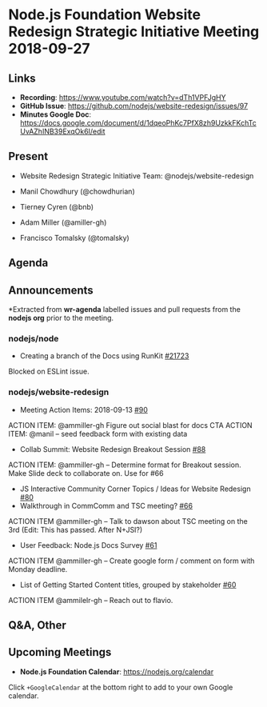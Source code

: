 # Node.js Foundation Website Redesign Strategic Initiative Meeting 2018-09-27

## Links

* **Recording**: https://www.youtube.com/watch?v=dTh1VPFJgHY
* **GitHub Issue**: https://github.com/nodejs/website-redesign/issues/97
* **Minutes Google Doc**: https://docs.google.com/document/d/1dqeoPhKc7PfX8zh9UzkkFKchTcUvAZhINB39ExqOk6I/edit

## Present

* Website Redesign Strategic Initiative Team: @nodejs/website-redesign

* Manil Chowdhury (@chowdhurian)
* Tierney Cyren (@bnb)
* Adam Miller (@amiller-gh)
* Francisco Tomalsky (@tomalsky)

## Agenda

## Announcements

*Extracted from **wr-agenda** labelled issues and pull requests from the **nodejs org** prior to the meeting.

### nodejs/node

* Creating a branch of the Docs using RunKit [#21723](https://github.com/nodejs/node/issues/21723)

Blocked on ESLint issue.

### nodejs/website-redesign

* Meeting Action Items: 2018-09-13  [#90](https://github.com/nodejs/website-redesign/issues/90)

ACTION ITEM: @ammiller-gh Figure out social blast for docs CTA
ACTION ITEM: @manil – seed feedback form with existing data

* Collab Summit: Website Redesign Breakout Session [#88](https://github.com/nodejs/website-redesign/issues/88)

ACTION ITEM: @ammiller-gh – Determine format for Breakout session. Make Slide deck to collaborate on. Use for #66

* JS Interactive Community Corner Topics / Ideas for Website Redesign [#80](https://github.com/nodejs/website-redesign/issues/80)
* Walkthrough in CommComm and TSC meeting? [#66](https://github.com/nodejs/website-redesign/issues/66)

ACTION ITEM @ammiller-gh – Talk to dawson about TSC meeting on the 3rd (Edit: This has passed. After N+JSI?)

* User Feedback: Node.js Docs Survey  [#61](https://github.com/nodejs/website-redesign/issues/61)

ACTION ITEM @ammiller-gh – Create google form / comment on form with Monday deadline.

* List of Getting Started Content titles, grouped by stakeholder  [#60](https://github.com/nodejs/website-redesign/issues/60)

ACTION ITEM @ammilelr-gh – Reach out to flavio.

## Q&A, Other

## Upcoming Meetings

* **Node.js Foundation Calendar**: https://nodejs.org/calendar

Click `+GoogleCalendar` at the bottom right to add to your own Google calendar.
